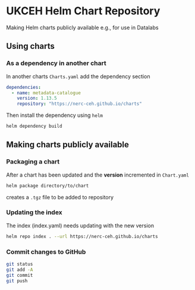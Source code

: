 # UKCEH Helm Chart Repository
Making Helm charts publicly available e.g., for use in Datalabs

## Using charts

### As a dependency in another chart

In another charts `Charts.yaml` add the dependency section

```yaml
dependencies:
  - name: metadata-catalogue
    version: 1.13.5
    repository: "https://nerc-ceh.github.io/charts"
```
Then install the dependency using `helm`
```bash
helm dependency build
```

## Making charts publicly available

### Packaging a chart
After a chart has been updated and the __version__ incremented in `Chart.yaml`

```bash
helm package directory/to/chart
```
creates a `.tgz` file to be added to repository

### Updating the index
The index (index.yaml) needs updating with the new version
```bash
helm repo index . --url https://nerc-ceh.github.io/charts
```

### Commit changes to GitHub

```bash
git status
git add -A
git commit
git push
```
